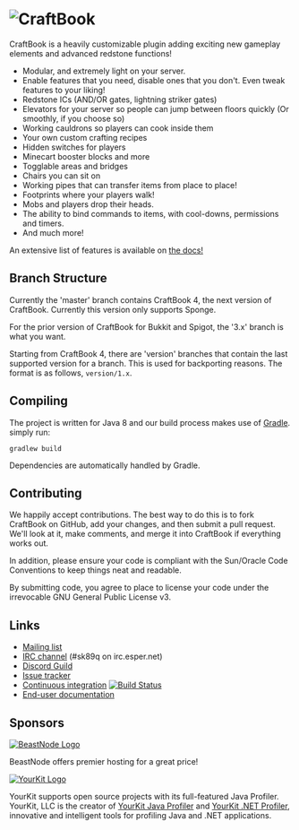 ![CraftBook](http://static.sk89q.com/readme/craftbook.png)
===========

CraftBook is a heavily customizable plugin adding exciting new gameplay elements and advanced redstone functions!

* Modular, and extremely light on your server.
* Enable features that you need, disable ones that you don't. Even tweak features to your liking!
* Redstone ICs (AND/OR gates, lightning striker gates)
* Elevators for your server so people can jump between floors quickly (Or smoothly, if you choose so)
* Working cauldrons so players can cook inside them
* Your own custom crafting recipes
* Hidden switches for players
* Minecart booster blocks and more
* Togglable areas and bridges
* Chairs you can sit on
* Working pipes that can transfer items from place to place!
* Footprints where your players walk!
* Mobs and players drop their heads.
* The ability to bind commands to items, with cool-downs, permissions and timers.
* And much more!

An extensive list of features is available on [the docs!](http://enginehub.github.io/CraftBookDocs/)

Branch Structure
----------------

Currently the 'master' branch contains CraftBook 4, the next version of CraftBook. Currently this version only supports Sponge.

For the prior version of CraftBook for Bukkit and Spigot, the '3.x' branch is what you want.

Starting from CraftBook 4, there are 'version' branches that contain the last supported version for a branch. This is used for backporting reasons. The format is as follows, `version/1.x`.

Compiling
---------

The project is written for Java 8 and our build process makes use of [Gradle](http://gradle.org/).
simply run:

    gradlew build

Dependencies are automatically handled by Gradle.

Contributing
------------

We happily accept contributions. The best way to do this is to fork CraftBook
on GitHub, add your changes, and then submit a pull request. We'll look at it,
make comments, and merge it into CraftBook if everything works out.

In addition, please ensure your code is compliant with the Sun/Oracle Code
Conventions to keep things neat and readable.

By submitting code, you agree to place to license your code under the
irrevocable GNU General Public License v3.

Links
-----

* [Mailing list](https://groups.google.com/d/forum/sk-dev-discuss)
* [IRC channel](http://skq.me/irc/irc.esper.net/sk89q/) (#sk89q on irc.esper.net)
* [Discord Guild](https://discord.gg/wvneRVm)
* [Issue tracker](http://youtrack.sk89q.com/issues/CRAFTBOOK)
* [Continuous integration](http://builds.enginehub.org) [![Build Status](https://travis-ci.org/EngineHub/CraftBook.svg?branch=master)](https://travis-ci.org/EngineHub/CraftBook)
* [End-user documentation](http://enginehub.github.io/CraftBookDocs/)

Sponsors
--------

[![BeastNode Logo](http://wiki.sk89q.com/images/beastnode.png)](https://www.beastnode.com/portal/aff.php?aff=1004)

BeastNode offers premier hosting for a great price!

[![YourKit Logo](https://www.yourkit.com/images/yklogo.png)](https://www.yourkit.com/)

YourKit supports open source projects with its full-featured Java Profiler.
YourKit, LLC is the creator of <a href="https://www.yourkit.com/java/profiler/index.jsp">YourKit Java Profiler</a>
and <a href="https://www.yourkit.com/.net/profiler/index.jsp">YourKit .NET Profiler</a>,
innovative and intelligent tools for profiling Java and .NET applications.
